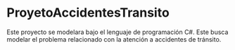# ProyetoAccidentesTransito
Este proyecto se modelara bajo el lenguaje de programación C#. Este busca modelar el problema relacionado con la atención a accidentes de tránsito.
